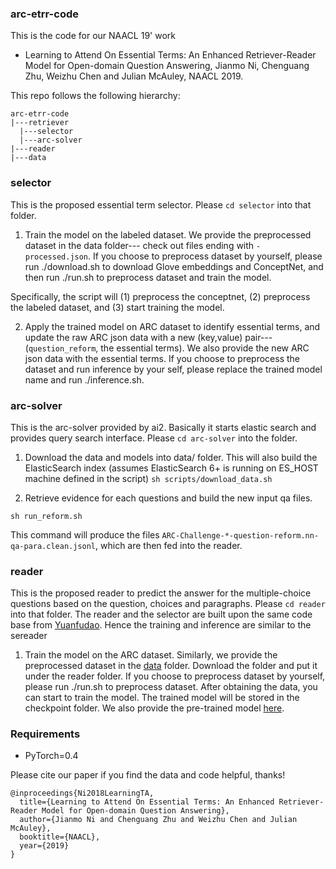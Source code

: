 ### arc-etrr-code
This is the code for our NAACL 19' work
- Learning to Attend On Essential Terms: An Enhanced Retriever-Reader Model for Open-domain Question Answering, Jianmo Ni, Chenguang Zhu, Weizhu Chen and Julian McAuley, NAACL 2019.

This repo follows the following hierarchy:
```
arc-etrr-code
|---retriever
  |---selector
  |---arc-solver
|---reader
|---data

```

### selector
This is the proposed essential term selector. Please ```cd selector``` into that folder.

1. Train the model on the labeled dataset.
We provide the preprocessed dataset in the data folder--- check out files ending with ```-processed.json```. If you choose to preprocess dataset by yourself, please run ./download.sh to download Glove embeddings and ConceptNet, and then run ./run.sh to preprocess dataset and train the model.

Specifically, the script will (1) preprocess the conceptnet, (2) preprocess the labeled dataset, and (3) start training the model. 

2. Apply the trained model on ARC dataset to identify essential terms, and update the raw ARC json data with a new (key,value) pair--- (```question_reform```, the essential terms).
We also provide the new ARC json data with the essential terms. If you choose to preprocess the dataset and run inference by your self, please replace the trained model name and run ./inference.sh.

### arc-solver
This is the arc-solver provided by ai2. Basically it starts elastic search and provides query search interface. Please ```cd arc-solver``` into the folder.
1. Download the data and models into data/ folder. This will also build the ElasticSearch index (assumes ElasticSearch 6+ is running on ES_HOST machine defined in the script)
```sh scripts/download_data.sh```

2. Retrieve evidence for each questions and build the new input qa files. 
```
sh run_reform.sh
```

This command will produce the files ```ARC-Challenge-*-question-reform.nn-qa-para.clean.jsonl```, which are then fed into the reader.

### reader
This is the proposed reader to predict the answer for the multiple-choice questions based on the question, choices and paragraphs. Please ```cd reader``` into that folder.
The reader and the selector are built upon the same code base from [Yuanfudao](https://github.com/intfloat/commonsense-rc). Hence the training and inference are similar to the sereader
1. Train the model on the ARC dataset.
Similarly, we provide the preprocessed dataset in the [data]() folder. Download the folder and put it under the reader folder. 
If you choose to preprocess dataset by yourself, please run ./run.sh to preprocess dataset. After obtaining the data, you can start to train the model. 
The trained model will be stored in the checkpoint folder. We also provide the pre-trained model [here]().

### Requirements
- PyTorch=0.4

Please cite our paper if you find the data and code helpful, thanks!
```
@inproceedings{Ni2018LearningTA,
  title={Learning to Attend On Essential Terms: An Enhanced Retriever-Reader Model for Open-domain Question Answering},
  author={Jianmo Ni and Chenguang Zhu and Weizhu Chen and Julian McAuley},
  booktitle={NAACL},
  year={2019}
}
```

